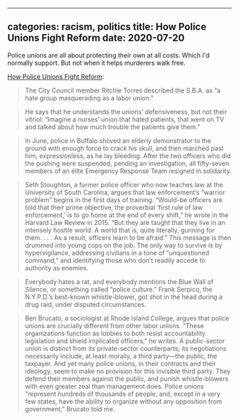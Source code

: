 ---
categories: racism, politics
title: How Police Unions Fight Reform
date: 2020-07-20
----

Police unions are all about protecting their own at all costs. Which I'd normally support. But not when it helps murderers walk free. 

[How Police Unions Fight Reform](https://www.newyorker.com/magazine/2020/08/03/how-police-unions-fight-reform): 

> The City Council member Ritchie Torres described the S.B.A. as “a hate group masquerading as a labor union.”

> He says that he understands the unions’ defensiveness, but not their vitriol: “Imagine a nurses’ union that hated patients, that went on TV and talked about how much trouble the patients give them.”

> In June, police in Buffalo shoved an elderly demonstrator to the ground with enough force to crack his skull, and then marched past him, expressionless, as he lay bleeding. After the two officers who did the pushing were suspended, pending an investigation, all fifty-seven members of an élite Emergency Response Team resigned in solidarity.

> Seth Stoughton, a former police officer who now teaches law at the University of South Carolina, argues that law enforcement’s “warrior problem” begins in the first days of training. “Would-be officers are told that their prime objective, the proverbial ‘first rule of law enforcement,’ is to go home at the end of every shift,” he wrote in the Harvard Law Review in 2015. “But they are taught that they live in an intensely hostile world. A world that is, quite literally, gunning for them. . . . As a result, officers learn to be afraid.” This message is then drummed into young cops on the job. The only way to survive is by hypervigilance, addressing civilians in a tone of “unquestioned command,” and identifying those who don’t readily accede to authority as enemies.

> Everybody hates a rat, and everybody mentions the Blue Wall of Silence, or something called “police culture.” Frank Serpico, the N.Y.P.D.’s best-known whistle-blower, got shot in the head during a drug raid, under disputed circumstances.

> Ben Brucato, a sociologist at Rhode Island College, argues that police unions are crucially different from other labor unions. “These organizations function as lobbies to both resist accountability legislation and shield implicated officers,” he writes. A public-sector union is distinct from its private-sector counterparts; its negotiations necessarily include, at least morally, a third party—the public, the taxpayer. And yet many police unions, in their contracts and their ideology, seem to make no provision for this invisible third party. They defend their members against the public, and punish whistle-blowers with even greater zeal than management does. Police unions “represent hundreds of thousands of people, and, except in a very few states, have the ability to organize without any opposition from government,” Brucato told me.
